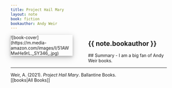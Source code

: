 ```yaml
---
title: Project Hail Mary
layout: note
book: fiction
bookauthor: Andy Weir
---
```

<div style="float:left;
margin:0 50px 10px 0;
width:50%;
height:auto;
max-width:200px;
box-shadow: 0 4px 8px 0 rgba(0, 0, 0, 0.2), 0 6px 20px 0 rgba(0, 0, 0, 0.19)" markdown="1">
![book-cover](https://m.media-amazon.com/images/I/51AWMwHe9rL._SY346_.jpg)
</div>
<h2>{{ note.bookauthor }}</h2>
## Summary
- I am a big fan of Andy Weir books.

---
Weir, A. (2021). *Project Hail Mary*. Ballantine Books.
<br>[[books|All Books]]
